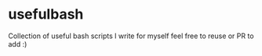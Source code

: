 # usefulbash

Collection of useful bash scripts I write for myself feel free to reuse or PR to add :)
